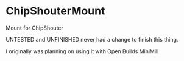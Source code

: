 # ChipShouterMount
Mount for ChipShouter

UNTESTED and UNFINISHED never had a change to finish this thing.

I originally was planning on using it with Open Builds MiniMill
